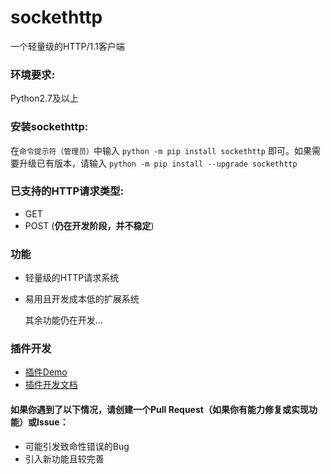 # sockethttp
 一个轻量级的HTTP/1.1客户端

### 环境要求:

 Python2.7及以上

### 安装sockethttp:

 在`命令提示符（管理员）`中输入 `python -m pip install sockethttp` 即可。如果需要升级已有版本，请输入 `python -m pip install --upgrade sockethttp`

### 已支持的HTTP请求类型: 

 - GET
 - POST (__仍在开发阶段，并不稳定__)

### 功能

 - 轻量级的HTTP请求系统
 - 易用且开发成本低的扩展系统

    其余功能仍在开发…

### 插件开发

 - [插件Demo](https://github.com/fred913/sockethttp-ext-demo/)
 - [插件开发文档](https://github.com/fred913/sockethttp-ext-demo/README_cn.md)
 
#### 如果你遇到了以下情况，请创建一个Pull Request（如果你有能力修复或实现功能）或Issue：
 - 可能引发致命性错误的Bug
 - 引入新功能且较完善
